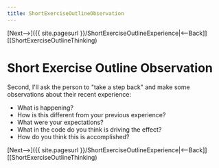 ```yaml
---
title: ShortExerciseOutlineObservation
---
```

[Next-->]({{ site.pagesurl }}/ShortExerciseOutlineExperience|<--Back]] [[ShortExerciseOutlineThinking)

# Short Exercise Outline Observation
Second, I'll ask the person to "take a step back" and make some observations about their recent experience:
* What is happening?
* How is this different from your previous experience?
* What were your expectations?
* What in the code do you think is driving the effect?
* How do you think this is accomplished?

[Next-->]({{ site.pagesurl }}/ShortExerciseOutlineExperience|<--Back]] [[ShortExerciseOutlineThinking)
